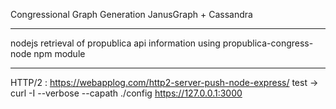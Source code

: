 Congressional Graph Generation
JanusGraph + Cassandra

----

nodejs retrieval of propublica api information
using propublica-congress-node npm module


----

HTTP/2 : https://webapplog.com/http2-server-push-node-express/
         test -> curl -I --verbose --capath ./config https://127.0.0.1:3000
